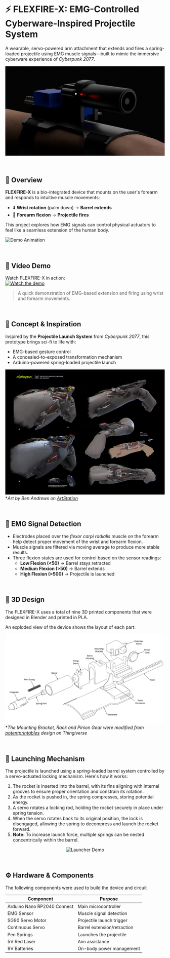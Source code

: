 # ⚡ FLEXFIRE-X: EMG-Controlled Cyberware-Inspired Projectile System

A wearable, servo-powered arm attachment that extends and fires a spring-loaded projectile using EMG muscle signals—built to mimic the immersive cyberware experience of *Cyberpunk 2077*.

![Studio Render](<Blend Files/Renders/Studio/Studio Shot.png>)

&nbsp;

## 🚀 Overview

**FLEXFIRE-X** is a bio-integrated device that mounts on the user's forearm and responds to intuitive muscle movements:

- ⬇️ **Wrist rotation** (palm down) → **Barrel extends**
- 💪 **Forearm flexion** → **Projectile fires**

This project explores how EMG signals can control physical actuators to feel like a seamless extension of the human body.

![Demo Animation](<Blend Files/Renders/Studio/Demo Render.gif>)

&nbsp;

## 🎥 Video Demo

Watch FLEXFIRE-X in action:  
[![Watch the demo](https://img.youtube.com/vi/VqzTay1VbeE/0.jpg)](https://youtube.com/shorts/VqzTay1VbeE)

> A quick demonstration of EMG-based extension and firing using wrist and forearm movements.

&nbsp;

## 🧠 Concept & Inspiration

Inspired by the **Projectile Launch System** from *Cyberpunk 2077*, this prototype brings sci-fi to life with:

- EMG-based gesture control
- A concealed-to-exposed transformation mechanism
- Arduino-powered spring-loaded projectile launch

![Concept Art Reference](<Blend Files/Textures/Reference.jpg>)
**Art by Ben Andrews on [ArtStation](https://www.artstation.com/artwork/WKqEVD)*

&nbsp;

## 💪 EMG Signal Detection
- Electrodes placed over the *flexor carpi radialis* muscle on the forearm help detect proper movement of the wrist and forearm flexion.
- Muscle signals are filtered via moving average to produce more stable results.
- Three flexion states are used for control based on the sensor readings:
  - **Low Flexion (<50)** → Barrel stays retracted
  - **Medium Flexion (>50)** → Barrel extends
  - **High Flexion (>500)** → Projectile is launched

&nbsp;

## 🔧 3D Design

The FLEXFIRE-X uses a total of nine 3D printed components that were designed in Blender and printed in PLA. 

An exploded view of the device shows the layout of each part:

![Exploded View](<Blend Files/Renders/Exploded/Exploded.png>)
**The Mounting Bracket, Rack and Pinion Gear were modified from [potentprintables](https://www.thingiverse.com/thing:3170748) design on Thingiverse*

&nbsp;

## 🔫 Launching Mechanism

The projectile is launched using a spring-loaded barrel system controlled by a servo-actuated locking mechanism. Here's how it works:

1. The rocket is inserted into the barrel, with its fins aligning with internal grooves to ensure proper orientation and constrain its rotation.
2. As the rocket is pushed in, the spring compresses, storing potential energy.
3. A servo rotates a locking rod, holding the rocket securely in place under spring tension.
4. When the servo rotates back to its original position, the lock is disengaged, allowing the spring to decompress and launch the rocket forward.
5. **Note:** To increase launch force, multiple springs can be nested concentrically within the barrel.

<p align="center">
  <img src="Blend Files/Renders/Launcher/Launcher Demo.gif" alt="Launcher Demo" height="600"/>
</p>

&nbsp;

## ⚙️ Hardware & Components

The following components were used to build the device and circuit

| Component               | Purpose                             |
|------------------------|-------------------------------------|
| Arduino Nano RP2040 Connect       | Main microcontroller                |
| EMG Sensor | Muscle signal detection       |
| SG90 Servo Motor | Projectile launch trigger        |
| Continuous Servo | Barrel extension/retraction    |
| Pen Springs | Launches the projectile        |
| 5V Red Laser | Aim assistance |
| 9V Batteries | On-body power management |